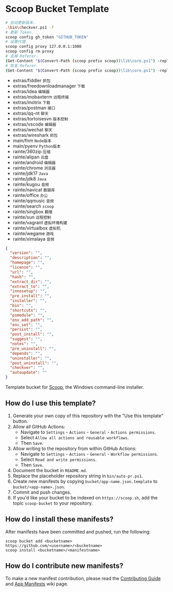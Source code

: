 # Scoop Bucket Template

```bash
# 自动更新版本.
.\bin\checkver.ps1 -f
# 更新 Token.
scoop config gh_token "GITHUB_TOKEN"
# 设置代理.
scoop config proxy 127.0.0.1:1080
scoop config rm proxy
# 去掉 Referer.
(Get-Content "$(Convert-Path (scoop prefix scoop))\lib\core.ps1") -replace '\$path -replace \[regex\]::escape\(\(fname \$path\)\)', 'return ""' | Set-Content "$(Convert-Path (scoop prefix scoop))\lib\core.ps1"
# 恢复 Referer.
(Get-Content "$(Convert-Path (scoop prefix scoop))\lib\core.ps1") -replace 'return \"\"', '$path -replace [regex]::escape((fname $path))' | Set-Content "$(Convert-Path (scoop prefix scoop))\lib\core.ps1"
```

- extras/fiddler `抓包`
- extras/freedownloadmanager `下载`
- extras/idea `编辑器`
- extras/mobaxterm `远程终端`
- extras/motrix `下载`
- extras/postman `接口`
- extras/qq-nt `聊天`
- extras/tortoisesvn `版本控制`
- extras/vscode `编辑器`
- extras/wechat `聊天`
- extras/wireshark `抓包`
- main/fnm `Node版本`
- main/pyenv `Python版本`
- rainte/360zip `压缩`
- rainte/alipan `云盘`
- rainte/android `编辑器`
- rainte/chrome `浏览器`
- rainte/jdk17 `Java`
- rainte/jdk8 `Java`
- rainte/kugou `音频`
- rainte/navicat `数据库`
- rainte/office `办公`
- rainte/qqmusic `音频`
- rainte/search `scoop`
- rainte/singbox `翻墙`
- rainte/sun `远程控制`
- rainte/vagrant `虚拟环境构建`
- rainte/virtualbox `虚拟机`
- rainte/wegame `游戏`
- rainte/ximalaya `音频`

```json
{
  "version": "",
  "description": "",
  "homepage": "",
  "license": "",
  "url": "",
  "hash": "",
  "extract_dir": "",
  "extract_to": "",
  "innosetup": "",
  "pre_install": "",
  "installer": "",
  "bin": "",
  "shortcuts": "",
  "psmodule": "",
  "env_add_path": "",
  "env_set": "",
  "persist": "",
  "post_install": "",
  "suggest": "",
  "notes": "",
  "pre_uninstall": "",
  "depends": "",
  "uninstaller": "",
  "post_uninstall": "",
  "checkver": "",
  "autoupdate": ""
}
```

<!-- Uncomment the following line after replacing placeholders -->
<!-- [![Tests](https://github.com/<username>/<bucketname>/actions/workflows/ci.yml/badge.svg)](https://github.com/<username>/<bucketname>/actions/workflows/ci.yml) [![Excavator](https://github.com/<username>/<bucketname>/actions/workflows/excavator.yml/badge.svg)](https://github.com/<username>/<bucketname>/actions/workflows/excavator.yml) -->

Template bucket for [Scoop](https://scoop.sh), the Windows command-line installer.

## How do I use this template?

1. Generate your own copy of this repository with the "Use this template"
   button.
2. Allow all GitHub Actions:
   - Navigate to `Settings` - `Actions` - `General` - `Actions permissions`.
   - Select `Allow all actions and reusable workflows`.
   - Then `Save`.
3. Allow writing to the repository from within GitHub Actions:
   - Navigate to `Settings` - `Actions` - `General` - `Workflow permissions`.
   - Select `Read and write permissions`.
   - Then `Save`.
4. Document the bucket in `README.md`.
5. Replace the placeholder repository string in `bin/auto-pr.ps1`.
6. Create new manifests by copying `bucket/app-name.json.template` to
   `bucket/<app-name>.json`.
7. Commit and push changes.
8. If you'd like your bucket to be indexed on `https://scoop.sh`, add the
   topic `scoop-bucket` to your repository.

## How do I install these manifests?

After manifests have been committed and pushed, run the following:

```pwsh
scoop bucket add <bucketname> https://github.com/<username>/<bucketname>
scoop install <bucketname>/<manifestname>
```

## How do I contribute new manifests?

To make a new manifest contribution, please read the [Contributing
Guide](https://github.com/ScoopInstaller/.github/blob/main/.github/CONTRIBUTING.md)
and [App Manifests](https://github.com/ScoopInstaller/Scoop/wiki/App-Manifests)
wiki page.
